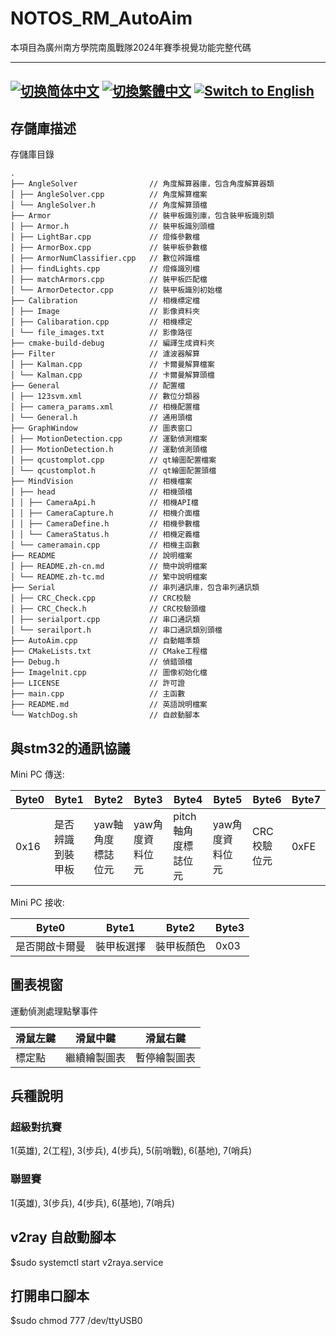 # NOTOS_RM_AutoAim
本項目為廣州南方學院南風戰隊2024年賽季視覺功能完整代碼

---
[![切换简体中文](https://img.shields.io/badge/切换语言-简体中文-blue)](https://github.com/notos-robomaster/NOTOS_RM_AutoAim/blob/main/README/README.zh-cn.md)
[![切換繁體中文](https://img.shields.io/badge/切換語言-繁體中文-blue)](https://github.com/notos-robomaster/NOTOS_RM_AutoAim/blob/main/README/README.zh-tc.md)
[![Switch to English](https://img.shields.io/badge/Switch-English-blue)](https://github.com/notos-robomaster/NOTOS_RM_AutoAim/blob/main/README.md)
---

## 存儲庫描述
存儲庫目錄

    .
    ├── AngleSolver                // 角度解算器庫，包含角度解算器類
    │ ├── AngleSolver.cpp          // 角度解算檔案
    │ └── AngleSolver.h            // 角度解算頭檔
    ├── Armor                      // 裝甲板識別庫，包含裝甲板識別類
    │ ├── Armor.h                  // 裝甲板識別頭檔
    │ ├── LightBar.cpp             // 燈條參數檔
    │ ├── ArmorBox.cpp             // 裝甲板參數檔
    │ ├── ArmorNumClassifier.cpp   // 數位辨識檔
    │ ├── findLights.cpp           // 燈條識別檔
    │ ├── matchArmors.cpp          // 裝甲板匹配檔
    │ └── ArmorDetector.cpp        // 裝甲板識別初始檔
    ├── Calibration                // 相機標定檔
    │ ├── Image                    // 影像資料夾
    │ ├── Calibaration.cpp         // 相機標定
    │ └── file_images.txt          // 影像路徑
    ├── cmake-build-debug          // 編譯生成資料夾
    ├── Filter                     // 濾波器解算
    │ ├── Kalman.cpp               // 卡爾曼解算檔案
    │ └── Kalman.cpp               // 卡爾曼解算頭檔
    ├── General                    // 配置檔
    │ ├── 123svm.xml               // 數位分類器
    │ ├── camera_params.xml        // 相機配置檔
    │ └── General.h                // 通用頭檔
    ├── GraphWindow                // 圖表窗口
    │ ├── MotionDetection.cpp      // 運動偵測檔案
    │ ├── MotionDetection.h        // 運動偵測頭檔
    │ ├── qcustomplot.cpp          // qt繪圖配置檔案
    │ └── qcustomplot.h            // qt繪圖配置頭檔
    ├── MindVision                 // 相機檔案
    │ ├── head                     // 相機頭檔
    │ │ ├── CameraApi.h            // 相機API檔
    │ │ ├── CameraCapture.h        // 相機介面檔
    │ │ ├── CameraDefine.h         // 相機參數檔
    │ │ └── CameraStatus.h         // 相機定義檔
    │ └── cameramain.cpp           // 相機主函數
    ├── README                     // 說明檔案
    │ ├── README.zh-cn.md          // 簡中說明檔案
    │ └── README.zh-tc.md          // 繁中說明檔案
    ├── Serial                     // 串列通訊庫，包含串列通訊類
    │ ├── CRC_Check.cpp            // CRC校驗
    │ ├── CRC_Check.h              // CRC校驗頭檔
    │ ├── serialport.cpp           // 串口通訊類
    │ └── serailport.h             // 串口通訊類別頭檔
    ├── AutoAim.cpp                // 自動瞄準類
    ├── CMakeLists.txt             // CMake工程檔 
    ├── Debug.h                    // 偵錯頭檔
    ├── Imagelnit.cpp              // 圖像初始化檔
    ├── LICENSE                    // 許可證 
    ├── main.cpp                   // 主函數
    ├── README.md                  // 英語說明檔案
    └── WatchDog.sh                // 自啟動腳本

## 與stm32的通訊協議
Mini PC 傳送:

| Byte0 | Byte1    | Byte2 | Byte3 | Byte4 | Byte5 | Byte6 | Byte7 |
|-------|----------|----------------|-------------| -------------|---------------|-----------|-------|
| 0x16 | 是否辨識到裝甲板 | yaw軸角度標誌位元 | yaw角度資料位元 | pitch軸角度標誌位元 | yaw角度資料位元 | CRC校驗位元 | 0xFE |

Mini PC 接收:

| Byte0 | Byte1 | Byte2 | Byte3 |
|------|-------|-------|---------|
| 是否開啟卡爾曼 | 裝甲板選擇 | 裝甲板顏色 | 0x03 |

## 圖表視窗
運動偵測處理點擊事件

| 滑鼠左鍵 | 滑鼠中鍵 | 滑鼠右鍵 |
|------|--------|--------|
| 標定點 | 繼續繪製圖表 | 暫停繪製圖表 |

## 兵種說明

### 超級對抗賽
1(英雄), 2(工程), 3(步兵), 4(步兵), 5(前哨戰), 6(基地), 7(哨兵)

### 聯盟賽
1(英雄), 3(步兵), 4(步兵), 6(基地), 7(哨兵)

## v2ray 自啟動腳本
$sudo systemctl start v2raya.service

## 打開串口腳本
$sudo chmod 777 /dev/ttyUSB0
